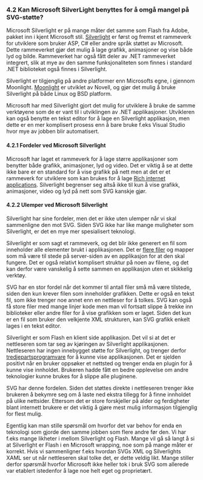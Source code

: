 ### 4.2 Kan Microsoft SilverLight benyttes for å omgå mangel på SVG-støtte? ###

Microsoft Silverlight er på mange måter det samme som Flash fra Adobe, pakket inn
i kjent Microsoft stil. [Silverlight][1] er først og fremst et rammeverk for utviklere
som bruker ASP, C# eller andre språk støttet av Microsoft. Dette rammeverket gjør
det mulig å lage grafikk, animasjoner og vise både lyd og bilde. Rammeverket har også
fått deler av .NET rammeverket integrert, slik at mye av den samme funksjonaliteten
som finnes i standard .NET biblioteket også finnes i Silverlight.

Silverlight er tilgjenglig på andre platformer enn Microsofts egne, i gjennom 
Moonlight. [Moonlight][2] er utviklet av Novell, og gjør det mulig å bruke
Silverlight på både Linux og BSD platform.

Microsoft har med Silverlight gjort det mulig for utviklere å bruke de samme
verktøyene som de er vant til i utviklingen av .NET applikasjoner. Utvikleren kan
også benytte en tekst editor for å lage en Silverlight applikasjon, men dette
er en mer komplisert prosess enn å bare bruke f.eks Visual Studio hvor mye av
jobben blir automatisert.

#### 4.2.1 Fordeler ved Microsoft Silverlight ####

Microsoft har laget et rammeverk for å lage større applikasjoner som benytter
både grafikk, animasjoner, lyd og video. Det er viktig å se at dette ikke bare
er en standard for å vise grafikk på nett men at det er et rammeverk for utviklere
som kan brukes for å lage [Rich internet applications][5]. Silverlight begrenser seg
altså ikke til kun å vise grafikk, animasjoner, video og lyd på nett som SVG
kanskje gjør.

#### 4.2.2 Ulemper ved Microsoft Silverlight ####

Silverlight har sine fordeler, men det er ikke uten ulemper når vi skal sammenligne
den mot SVG. Siden SVG ikke har like mange muligheter som Silverlight, er det
en mye mer spesialisert teknologi.

Silverlight er som sagt et rammeverk, og det blir ikke generert en fil som
inneholder alle elementer brukt i applikasjonen. Det er [flere filer][3] og
mapper som må være til stede på server-siden av en applikasjon for at den skal
fungere. Det er også relativt komplisert struktur på noen av filene, og det kan 
derfor være vanskelig å sette sammen en applikasjon uten et skikkelig verktøy.

SVG har en stor fordel når det kommer til antall filer små må være tilstede, siden
den kun krever filen som inneholder grafikken. Dette er også en tekst fil, som
ikke trenger noe annet enn en nettleser for å tolkes. SVG kan også få store filer
med mange linjer kode men man vil fortsatt slippe å trekke inn biblioteker eller
andre filer for å vise grafikken som er laget. Siden det kun er en fil som bruker
den velkjente XML strukturen, kan SVG grafikk enkelt lages i en tekst editor.

Silverlight er som Flash en klient side applikasjon. Det vil si at det er nettleseren
som tar seg av kjøringen av Silverlight applikasjonen. Nettleseren har ingen 
innebygget støtte  for Silverlight, og trenger derfor [tredjepartsprogramvare][4] for
å kunne vise applikasjonen. Det er sjelden positivt når en bruker oppsøker et nettsted
og trenger enda en plugin for å kunne vise innholdet. Brukeren hadde fått en
bedre opplevelse om andre teknologier kunne brukes for å slippe alle pluginene.

SVG har denne fordelen. Siden det støttes direkte i nettleseren trenger ikke
brukeren å bekymre seg om å laste ned ekstra tillegg for å finne innholdet på
ulike nettsider. Ettersom det er store forskjeller på alder og ferdigheter
blant internett brukere er det viktig å gjøre mest mulig informasjon tilgjenglig
for flest mulig. 

Egentlig kan man stille spørsmål om hvorfor det var behov for enda en teknologi
som gjorde den samme jobben som flere andre før den. Vi har f.eks mange likheter
i mellom Silverlight og Flash. Mange vil gå så langt å si at Silverlight er Flash
i en Microsoft wrapping, noe som på mange måter er korrekt. Hvis vi sammenligner
f.eks hvordan SVGs XML og Silverlights XAML ser ut når nettleseren skal
tolke det, er dette veldig likt. Mange stiller derfor spørsmål hvorfor Microsoft
ikke heller tok i bruk SVG som allerede var etablert istedenfor å lage noe helt 
eget og proprietært. 

[1]: http://en.wikipedia.org/wiki/Microsoft_Silverlight "Microsoft Silverlight, Wikipedia, read 2010-05-27"
[2]: http://www.mono-project.com/Moonlight#Goals "Moonlight - Mono Goals, Mono-project, read 2010-05-27"
[3]: http://www.smashingmagazine.com/2009/05/09/flash-vs-silverlight-what-suits-your-needs-best "Flash vs. Silverlight - Deployment Part, Smashingmagazine, 2009-05-09"
[4]: http://www.microsoft.com/silverlight/what-is-silverlight "What Is Silverlight?, Microsoft, read 2010-05-27"
[5]: http://en.wikipedia.org/wiki/Rich_Internet_application "Rich internet applications, Wikipeida, lest 2010-05-28"
